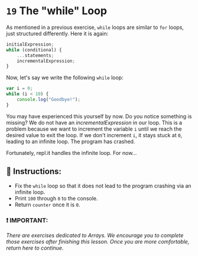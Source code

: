 # `19` The "while" Loop

As mentioned in a previous exercise, `while` loops are similar to `for` loops, just structured differently.  Here it is again:

```js
initialExpression;
while (conditional) {
    ...statements;
    incrementalExpression;
}
```

Now, let's say we write the following `while` loop:

```js
var i = 0;
while (i < 10) {
    console.log("Goodbye!");
}
```
You may have experienced this yourself by now.  Do you notice something is missing?  We do not have an *incrementalExpression* in our loop.  This is a problem because we want to increment the variable `i` until we reach the desired value to exit the loop.  If we don't increment `i`, it stays stuck at `0`, leading to an infinite loop.  The program has crashed.

Fortunately, repl.it handles the infinite loop. For now...

## :pencil: Instructions:
* Fix the `while` loop so that it does not lead to the program crashing via an infinite loop.
* Print `100` through `0` to the console. 
* Return `counter` once it is `0`.

### :exclamation: IMPORTANT: 
*There are exercises dedicated to Arrays.  We encourage you to complete those exercises after finishing this lesson. Once you are more comfortable, return here to continue.*


